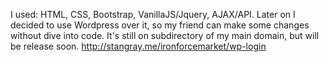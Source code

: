 I used: HTML, CSS, Bootstrap, VanillaJS/Jquery, AJAX/API. Later on I decided to use Wordpress over it, so my friend can make some changes without dive into code. It's still on subdirectory of my main domain, but will be release soon.
http://stangray.me/ironforcemarket/wp-login
